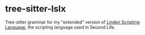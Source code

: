 # tree-sitter-lslx

Tree-sitter grammar for my "extended" version of [Linden Scripting Language](https://wiki.secondlife.com/wiki/LSL_Portal),
the scripting language used in Second Life.